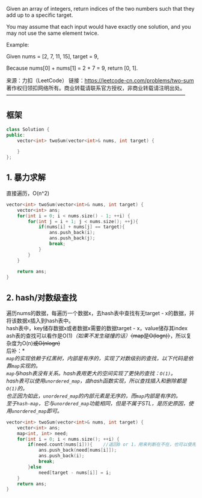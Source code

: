 Given an array of integers, return indices of the two numbers such that they add up to a specific target.

You may assume that each input would have exactly one solution, and you may not use the same element twice.

Example:

Given nums = [2, 7, 11, 15], target = 9,

Because nums[0] + nums[1] = 2 + 7 = 9,
return [0, 1].

来源：力扣（LeetCode）
链接：https://leetcode-cn.com/problems/two-sum
著作权归领扣网络所有。商业转载请联系官方授权，非商业转载请注明出处。
——————————————————————————————————

## 框架
```cpp
class Solution {
public:
    vector<int> twoSum(vector<int>& nums, int target) {
        
    }
};
```

## 1. 暴力求解
直接遍历，O(n^2)
```cpp
vector<int> twoSum(vector<int>& nums, int target) {
    vector<int> ans;
    for(int i = 0; i < nums.size() - 1; ++i) {
        for(int j = i + 1; j < nums.size(); ++j){
            if(nums[i] + nums[j] == target){
                ans.push_back(i);
                ans.push_back(j);
                break;
            }
        }
    }
    
    return ans;
}
```

## 2. hash/对数级查找
遍历nums的数据，每遍历一个数据x，去hash表中查找有无target - x的数据，并将该数据x插入到hash表中。  
hash表中，key储存数据x或者数据x需要的数据target - x，value储存其index 
ash表的查找可以看作是O(1)*（如果不发生碰撞的话）*~~（map是O(logn)）~~，所以复杂度为O(n)~~或O(nlogn)~~  
后补：*  
*`map`的实现依赖于红黑树，内部是有序的，实现了对数级别的查找，以下代码是依靠`map`实现的。*  
*`map`与hash表没有关系。hash表用更大的空间实现了更快的查找：`O(1)`。*  
*hash表可以使用`unordered_map`，由hash函数实现，所以查找插入和删除都是`O(1)`的。*  
*也正因为如此，`unordered_map`的内部元素是无序的，而`map`内部是有序的。*  
*至于`hash-map`，它与`unordered_map`功能相同，但是不属于STL，是历史原因，使用`unordered_map`即可。*
```cpp
vector<int> twoSum(vector<int>& nums, int target) {
    vector<int> ans;
    map<int, int> need;
    for(int i = 0; i < nums.size(); ++i) {
        if(need.count(nums[i])){    //返回0 or 1，用来判断在不在，也可以使用need.find(nums[i]) != need.end()
            ans.push_back(need[nums[i]]);
            ans.push_back(i);
            break;
        }else
            need[target - nums[i]] = i;
    }
    return ans;
}
```